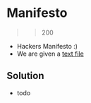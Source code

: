 # Manifesto
>> 200
- Hackers Manifesto :)
- We are given a [text file](./manifesto.txt)

## Solution
- todo